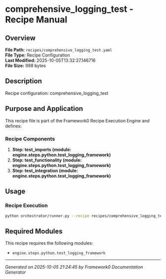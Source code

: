 # comprehensive_logging_test - Recipe Manual

## Overview
**File Path:** `recipes/comprehensive_logging_test.yaml`  
**File Type:** Recipe Configuration  
**Last Modified:** 2025-10-05T13:32:27.146716  
**File Size:** 998 bytes  

## Description
Recipe configuration: comprehensive_logging_test

## Purpose and Application
This recipe file is part of the Framework0 Recipe Execution Engine and defines:

### Recipe Components
1. **Step: test_imports (module: engine.steps.python.test_logging_framework)**
2. **Step: test_functionality (module: engine.steps.python.test_logging_framework)**
3. **Step: test_integration (module: engine.steps.python.test_logging_framework)**

## Usage

### Recipe Execution
```bash
python orchestrator/runner.py --recipe recipes/comprehensive_logging_test.yaml
```


## Required Modules

This recipe requires the following modules:

- `engine.steps.python.test_logging_framework`


---
*Generated on 2025-10-05 21:24:45 by Framework0 Documentation Generator*
